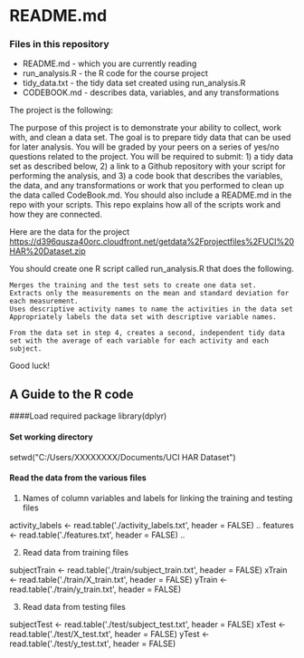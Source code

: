# README.md

### Files in this repository
* README.md  - which you are currently reading
* run_analysis.R  - the R code for the course project
* tidy_data.txt  - the tidy data set created using run_analysis.R
* CODEBOOK.md  - describes data, variables, and any transformations


The project is the following:


The purpose of this project is to demonstrate your ability to collect, work with, and clean a data set. The goal is to prepare tidy data that can be used for later analysis. You will be graded by your peers on a series of yes/no questions related to the project. You will be required to submit: 1) a tidy data set as described below, 2) a link to a Github repository with your script for performing the analysis, and 3) a code book that describes the variables, the data, and any transformations or work that you performed to clean up the data called CodeBook.md. You should also include a README.md in the repo with your scripts. This repo explains how all of the scripts work and how they are connected. 

Here are the data for the project
https://d396qusza40orc.cloudfront.net/getdata%2Fprojectfiles%2FUCI%20HAR%20Dataset.zip

 You should create one R script called run_analysis.R that does the following. 

    Merges the training and the test sets to create one data set.
    Extracts only the measurements on the mean and standard deviation for each measurement. 
    Uses descriptive activity names to name the activities in the data set
    Appropriately labels the data set with descriptive variable names. 

    From the data set in step 4, creates a second, independent tidy data set with the average of each variable for each activity and each subject.

Good luck!



## A Guide to the R code

####Load required package
library(dplyr)

#### Set working directory
setwd("C:/Users/XXXXXXXX/Documents/UCI HAR Dataset")

#### Read the data from the various files
1. Names of column variables and labels for linking the training and testing files

activity_labels <- read.table('./activity_labels.txt', header = FALSE) ..
features <- read.table('./features.txt', header = FALSE) ..

2. Read data from training files

subjectTrain <- read.table('./train/subject_train.txt', header = FALSE)
xTrain <- read.table('./train/X_train.txt', header = FALSE) 
yTrain <- read.table('./train/y_train.txt', header = FALSE)

3. Read data from testing files

subjectTest <- read.table('./test/subject_test.txt', header = FALSE)
xTest <- read.table('./test/X_test.txt', header = FALSE) 
yTest <- read.table('./test/y_test.txt', header = FALSE)

